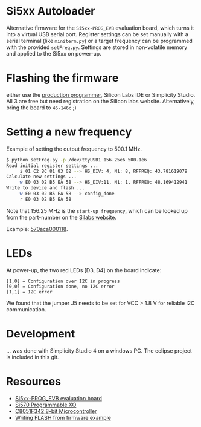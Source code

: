 # Si5xx Autoloader
Alternative firmware for the `Si5xx-PROG_EVB` evaluation board, which turns it into a virtual USB serial port.
Register settings can be set manually with a serial terminal (like `miniterm.py`) or a target frequency can be programmed with the provided `setFreq.py`.
Settings are stored in non-volatile memory and applied to the Si5xx on power-up.

# Flashing the firmware
either use the [production programmer](https://www.silabs.com/documents/login/software/MCUProductionProgrammer.zip), Silicon Labs IDE or Simplicity Studio. All 3 are free but need registration on the Silicon labs website. Alternatively, bring the board to `46-146c` ;)

# Setting a new frequency
Example of setting the output frequency to 500.1 MHz.

```bash
$ python setFreq.py -p /dev/ttyUSB1 156.25e6 500.1e6
Read initial register settings ...
     i 01 C2 BC 81 83 02 --> HS_DIV: 4, N1: 8, RFFREQ: 43.781619079
Calculate new settings ...
     w E0 03 02 B5 EA 58 --> HS_DIV:11, N1: 1, RFFREQ: 48.169412941
Write to device and flash ...
     w E0 03 02 B5 EA 58 --> config_done
     r E0 03 02 B5 EA 58
```

Note that 156.25 MHz is the `start-up frequency`, which can be looked up from the part-number on the
[Silabs website](https://www.silabs.com/products/timing/lookup-customize).

Example: [570aca000118](https://www.silabs.com/TimingUtility/timing-part-number-search-results.aspx?term=570aca000118).

# LEDs

At power-up, the two red LEDs [D3, D4] on the board indicate:

    [1,0] = Configuration over I2C in progress
    [0,0] = Configuration done, no I2C error
    [1,1] = I2C error

We found that the jumper J5 needs to be set for VCC > 1.8 V for reliable I2C communication.

# Development
... was done with Simplicity Studio 4 on a windows PC. The eclipse project is included in this git.

# Resources

 * [Si5xx-PROG_EVB evaluation board](https://www.silabs.com/documents/public/user-guides/Si5xx-PROG-EVB.pdf)
 * [Si570 Programmable XO](https://www.silabs.com/documents/public/data-sheets/si570.pdf)
 * [C8051F342 8-bit Microcontroller](https://www.silabs.com/documents/public/data-sheets/C8051F34x.pdf)
 * [Writing FLASH from firmware example](https://www.silabs.com/documents/public/example-code/AN201SW.zip)


